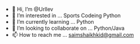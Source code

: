 - 👋 Hi, I’m @Urllev
- 👀 I’m interested in ... Sports Codeing Python
- 🌱 I’m currently learning ... Python
- 💞️ I’m looking to collaborate on ... Python/Java
- 📫 How to reach me ... saimshaikhkid@gmail.com

<!---
CookieCrown/CookieCrown is a ✨ special ✨ repository because its `README.md` (this file) appears on your GitHub profile.
You can click the Preview link to take a look at your changes.
--->
